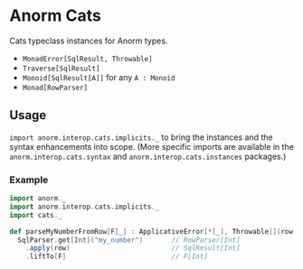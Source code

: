 # Anorm Cats

Cats typeclass instances for Anorm types.

 * `MonadError[SqlResult, Throwable]`
 * `Traverse[SqlResult]`
 * `Monoid[SqlResult[A]]` for any `A : Monoid`
 * `Monad[RowParser]`

## Usage

`import anorm.interop.cats.implicits._` to bring the instances and the syntax enhancements into scope. (More specific imports are available in the `anorm.interop.cats.syntax` and `anorm.interop.cats.instances` packages.)

### Example

```scala
import anorm._
import anorm.interop.cats.implicits._
import cats._

def parseMyNumberFromRow[F[_] : ApplicativeError[*[_], Throwable]](row: Row): F[Int] =
  SqlParser.get[Int]("my_number")       // RowParser[Int]
    .apply(row)                         // SqlResult[Int]
    .liftTo[F]                          // F[Int]
```
